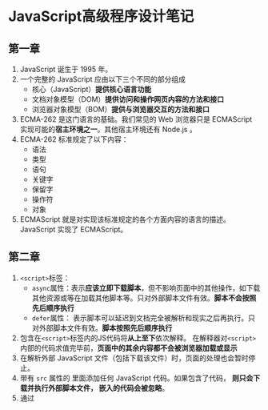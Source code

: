 # JavaScript高级程序设计笔记
## 第一章
1. JavaScript 诞生于 1995 年。
2. 一个完整的 JavaScript 应由以下三个不同的部分组成
    * 核心（JavaScript）**提供核心语言功能**
    * 文档对象模型（DOM）**提供访问和操作网页内容的方法和接口**
    * 浏览器对象模型（BOM）**提供与浏览器交互的方法和接口**
3.  ECMA-262 是这门语言的基础。我们常见的 Web 浏览器只是 ECMAScript 实现可能的**宿主环境之一**。其他宿主环境还有 Node.js 。
4. ECMA-262 标准规定了以下内容：
    - 语法
    - 类型
    - 语句
    - 关键字
    - 保留字
    - 操作符
    - 对象
5. ECMAScript 就是对实现该标准规定的各个方面内容的语言的描述。 JavaScript 实现了 ECMAScript。
## 第二章
1. `<script>`标签：
    * `async`属性：表示**应该立即下载脚本**，但不影响页面中的其他操作，如下载其他资源或等在加载其他脚本等。只对外部脚本文件有效。**脚本不会按照先后顺序执行**
    * `defer`属性： 表示脚本可以延迟到文档完全被解析和现实之后再执行。只对外部脚本文件有效。**脚本按照先后顺序执行**
2. 包含在`<script>`标签内的JS代码将**从上至下**依次解释。
    在解释器对`<script>`内部的代码求值完毕前，**页面中的其余内容都不会被浏览器加载或显示**
3. 在解析外部 JavaScript 文件（包括下载该文件）时，页面的处理也会暂时停止。
4. 带有 `src` 属性的 <script> 元素不应该在其 <script></script> 里面添加任何 JavaScript 代码。如果包含了代码， **则只会下载并执行外部脚本文件， 嵌入的代码会被忽略**。
5. 通过 <script> 元素的 `src` 属性还可以包含来自**外部域**的 JavaScript 文件（JSONP）。
6. 只要不存在 defer 和 async 属性，浏览器都会按照 script 元素在页面中出现的先后顺序对它们依次进行解析。在解析完第一个 script  元素后， 才会解析第二个。
7. 因为浏览器必须等到全部 JavaScript 代码都被下载、解析和执行完成后，才开始呈现内容（浏览器在遇到 body 标签时才开始呈现内容。所以应该把`<script>`标签**放到页面内容底部**。
8. 使用外部加载JS脚本文件：
    * 可维护性
    * 可缓存  （如果有两个以上的页面都使用同一个文件，那么这个文件只需要下载一次）
    * 适应未来
9. `<noscript>` 元素用以在不支持 JavaScript 的浏览器中显示替代的内容。 包含在 `<noscript>` 元素中的内容只有在下列情况下才会显示出来： 
    	-  浏览器不支持脚本
        	-  浏览器支持脚本， 但脚本被禁用

## 第三章
1. JS中的一切都区分大小写
2. 标识符规则：
    * 第一个字符必须是一个字母/下划线或一个美元符号
    * 其他字符可以是字母/下划线/美元符号或数字
3. ECMA的变量是松散类型的，也就是说可以用来保存任何类型的数据。
4. 使用var定义的变量，成为该作用域中的局部变量。也就是说退出函数后，这个变量会被销毁。
5. ECMA中有5种简单数据类型：
    * undefined
    * Null
    * number
    * string
    * boolean

   一种复杂数据类型：
   
   - object
   
6. 使用`typeof`可以判断数据的类型，用法为

``` javascript
var message = "hello world";
console.log(typeof message) //string
function fun() {}
console.log(typeof 1) // number
console.log(typeof '1')  // string
console.log(typeof fun)  // function
console.log(typeof undefined)  // undefined
console.log(typeof null)  // object 因为 null 被认为是一个空的对象引用
console.log(typeof [])  // object
console.log(typeof {})  // object
```
7. 如果定义的变量准备在将来用于保存对象，那么最好将该变量初始化为null。这样只要检查null值就可以知道相应的变量是否已经保存了一个对象的引用了。
```javascript
if(car != null) {
    //某些操作
}
```
8. 使用`Boolean()`可以转换对应的boolean值。
```javascript
var message = "hello world"
if (message) {
    console.log("value is true")
}
```
9. 保存浮点数值需要的内存空间是保存整数值的两倍。
10. ECMA能够表示的最小数值保存在`Number.MIN_VALUE`中。最大数值保存在`Number.MAX_VALUE`中。
11. 使用`isFinite()`可以测试这个数是否在最大或最小数的中间。`true`为存在，`false`为不存在。
12. NaN(Not a number)即非数值，用于表示一个本来要返回数值的操作数没有返回数值的情况。因为这样就不会抛出错误了。
13. `isNaN()`用来判断**是否不是数值**。
14. 有三个函数可以把非数值转换为数值：
    * Number()
    * parseInt()
    * parseFloat()

    Number()可以转换任意类型，其他两个则专门用于把**字符串转换成数值**。

    由于Number()函数在转换字符串时比较复杂且不够合理，因此处理整数的时候更常用的是`parseInt()`函数。此函数在转换时，更多的是看其是否符合数值模式。它会忽略前面的空格，直至找到第一个非空格字符串。
    ```javascript
    var num = parseInt("1234blue")  // 1234
    ```
    对于多进制，可以提供参数
    ```javascript
    var num = parseInt("0xAF", 16);
    ```

    **多数情况下，我们要解析的都是十进制数值，因此始终将10作为第二个参数是非常必要的**

    `parseFloat()`只能解析10进制值，并且只能解析一个小数点的数值。
    ```javascript
    var num = parseFloat("22.34.5") // 22.34
    ```

15. `\r`为回车，`\n`为换行  
16. 任意长度的字符串可以通过访问其`length`的属性取得：
```javascript
var str = "hello world";
console.log(str.length)  // 11
```
17. 要把一个值转换为字符串可以使用`toString()`方法。
    ```javascript
    var boolean = true
    var stringBoolean = boolean.toString()  // "true"
    ```

    还有一个`String()`方法，此方法对null和undefined返回他本身
    ```javascript
    var value;
    console.log(String(value) // undefined
    ```

18. 按位非，用波浪线（~）表示，返回数值的反码。其实就是：操作数的负值减1.
    ```javascript
    var num = 25;
    console.log(~num)   // -26

    //等同于
    var num1 = 25;
    var num2 = -num - 1;
    console.log(num2)  // -26
    ```

19. 逻辑与操作符（&&）,规则为：
    * 如果第一个运算子的布尔值为true，则返回第二个运算子的值。
    * 如果第一个运算子的布尔值为false，则返回第一个运算子的值。
* 如果第一个操作数是对象，则返回第二个操作数。
    * 如果第二个操作数是对象，则只有在第一个操作数的求值结果为 true 的情况下才会返回该对象。
    * 如果两个操作数都是对象，则返回第二个操作数。
    
20. +法操作有时候会拼接字符串，如：
    
    ```javascript
    var num1 = 5;
    var num2 = 10;
    var message = "The number is" + num1 + num2 
    console.log(message) // The number is 510
    ```
    想要正确的计算值，可以加个括号，如:
    ```javascript
    var num1 = 5;
    var num2 = 10;
    var message = "The number is" + (num1 + num2 )
    console.log(message) // The number is 15
    ```
 21. `==`表示相等，`===`表示全等。规则为：

* == 在比较前会先转换类型。

* === 直接比较，不会转换类型，比较严格
  
    ```javascript
    var result1 = ("55" == 55)  // true 转换之后相等
    var result1 = ("55" === 55)  // false 因数据类型不同，返回false
    ```

22. NaN 与任何操作数进行关系比较，都会返回 false。
    
23. 条件操作符，也就是三元表达式`xx?xx:xx`

    ```javascript
    var max = (num1 > num2) ? num1 : num2
    //以上代码max中储存一个最大的值
    ```

24. for..in  可以用来枚举对象的属性。

25. 如果定义两个同名函数，则取后者。

## 第四章
1. 一个变量从另一个变量复制**基本类型的值**，会创建一个新值，两者不会影响，如：
    ```javascript
    var num1 = 5;
    var num2 = num1;

    num1 = 10;
    console.log(num1)  // 10
    console.log(num2)  // 5
    ```
    
2. 一个变量从另一个变量复制**引用类型的值**；而两个的指针都指向同一个对象。改变一个会影响另外一个。如：
    ```javascript
    var obj1 = new Object();
    var obj2 = obj1;

    obj1.name = "tim";
    console.log(obj2.name)  // tim
    ```
    
3. 可以把函数的**参数**想象成局部变量。
    
4. 使用`instanceof`可以检测是否是引用类型的值，如：

    ```javascript
    var person = new Object();
    var fun = function() {}
    console.log(person instanceof Object); // true
    console.log([] instanceof Object);   // true
    console.log(null instanceof Object);  // false
    console.log(tset instanceof Object);  // true
    ```

5. 某个执行环境中的代码执行完毕后，改环境被销毁，同时其中保存的变量和函数定义也会被销毁。

6. 全局环境被认为是window对象。其执行环境直到应用退出后，才会被销毁。

7. 内部环境可以通过作用域链访问所有的外部环境，但外部环境不能访问内部环境中的任何变量和函数。

8. 访问数据就近原则，如果在局部环境内能访问到，就取局部的值，如果访问不到，会逐级向上搜索。
    ```javascript
    var color = "blue";
    function getColor() {
        var color = "red";
        return color;
    }
    console.log(getColor());  // red
    ```
    如果想要访问到全局的color，需要这样写
    ```javascript
    {
        return window.color
    }
    console.log(getColor()) // blue
    ```

9. JavaScript具有自动垃圾收集机制。其原理是： 找出那些不再继续使用的变量，然后释放其占用的内存。为此，垃圾收集器会按照固定的时间间隔周期性的执行这一操作。

10. JS中最常用的垃圾收集方式是标记清除。垃圾收集器在运行的时候会给内存中的所有变量加上标记。然后去掉标记。**再被加上标记的变量**视为**准备删除的变量**。最后，垃圾收集器完成内存清除工作。

11. 另外一种不太常见的垃圾收集策略叫做引用计数。意思为跟踪记录每个值被引用的次数。


#### 第五章 引用类型
1. 新对象是使用new操作符后跟一个构造函数来创建的。构造函数本身就是一个函数，只不过该函数是出于**创建新对象**的目的而定义的。
2. `Array.isArray()`可以判断是不是数组
    
    ```
    var list = []
    Array.isArray(list)    // true
    ```
3. `join()`方法能使用不同的分隔符来构建这个字符串。
    
    ```
    let str = ["hello", "world"];
    let result = str.join(",") // hello,world
    ```
4. `push()`可以添加任意数量的值，把它们添加到数组的末尾，并返回数组的长度。
5. `pop()`从数组末尾移除最后一项，返回移除的项。
6. `shift()`移除数组的第一项，并返回该项。
7. `unshift()`在数组的前端添加任意项。
8. `reverse()`方法反转数组项的顺序。
9. `sort()`方法也会对数组进行排序，但是是按字符串进行的比较。所以需要定义一个方法。
    ```
    function compare(value1, value2) {
        if(value1 < value2) {
            return -1
        }else if(value > value2) {
            return 1
        }else {
            return 0;
        }
    }

    var values = [1, 3, 5, 10]
    values.sort(compare)
    ```

    ```
    function compare(value1, value2) {
        return value2 - value1
    }
    ```
10. `concat()`方法将参数添加到数组的末尾。
11. `slice()`方法将返回指定参数位置的值。如果有两个参数，则返回起始和结束位置之间的项，但不包括结尾位置的项。
    ```
    var colors = ["red", "yellow", "blue", "orange"];
    var colors2 = colors.slice(1); // ["yellow", "blue", "orange"]
    var colors3 = colors.slice(1, 3);  // ["yellow", "blue"]
    ```
12. `splice()`方法能够进行：
    * 删除：`splice(1, 2)`1是要删除位置，2是删除项数。
    * 插入：`splice(1, 0, "red", "green")`1是要插入的位置，0是要删除的项，剩下两个是要插入的项
    * 替换：`splice(1, 2, "red", "green")`1是起始位置，2是要删除的项，剩下两个是要替换的项
13. `indexOf()`和`lastIndexOf()`是用来查找的。接收两个参数，要查找的项和表示查找起点位置的索引。`indexOf()`从前向后查找，`lastIndexOf()`相反。如果没找到，返回-1。
14. 迭代方法
    * `every()`,对每一项进行判断，如果都符合条件，返回true,否则返回false
    * `some()`，对每一项进行判断，只要其中一项符合条件，就返回true。
    * `filter()`，对数组进行遍历，返回符合条件的值。这个方法对查询符合某些条件的数组项非常有用。
    * `map()`，能够对数组中的每一项进行相对应的操作。
    * `forEach()`方法能够对数组中的每一项运行传入的函数。
15. 递归方法：
    * `reduce()`,这个方法接收四个参数。可以用来求和
        * `prev`前一个值
        * `cur`当前值
        * `index`项的索引
        * `array`数组对象
    ```
    let arr = [1, 45, 3, 54, 25, 3];
    let item = 0;
    item = arr.reduce(function(prev, cur, index, array) {
        return prev + cur
    }
    ```
    * `reduceRight()`，方法相同，遍历方向相反。
16. `Date.now()`获取当前的时间戳。使用`+new Date()`方法同样能获取到。
17. 使用不带圆括号的函数名是访问函数指针，而不是调用函数。
18. 如果创建了两个同名函数，**第二个会覆盖掉第一个**
19. 函数的`length`属性定义了函数参数的个数。
20. `apply()/call()/bind()`能够改变this的指向。
21. `.toFixed(2)`转换小数点后两位。
22. `toExponential(2)`返回以指数表示法表示的数值的字符串形式。
23. `toPrecision(2)`返回最合适的格式。
24. `charAt()`返回指定位置的值。
25. `concat()`可以拼接字符串。
>虽然这个方法是专门用来拼接字符串的方法，但在实践中使用更多的还是`+`，使用`+`在大多数情况下都比使用`concat()`方法要简便易行。
26. `trim()`方法能够返回去掉前置和后置的空格之后的值。
27. `toUpperCase()`转换大写`toLowerCase()`转换小写
28. `split()`方法能够将指定的分隔符把字符串分割。
29. `localeCompare()`方法能够比较两个字符串，然后返回特定的值。
30. `Math.max()`返回指定数组的最大值。`Math.min()`返回指定数组的最小值。
31. 舍入方法
    * `Math.ceil()`向上舍入
    * `Math.floor()`向下舍入
    * `Math.round()`标准舍入
32. `Math.random()`方法返回一个大于等于0小于1的一个随机数。

#### 第六章
1. ECMAScript中有两种属性：
    * 数据属性
        * `Configurable`表示能否通过delete删除属性从而重新定义属性，能否修改属性的特性，或者能否把属性修改为访问器属性。
        * `Enumerable`表示能否通过`for-in`循环返回属性。
        * `Writable`表示能否修改属性的值
        * `Value`包含这个属性的数据值

    修改属性默认的特性，必须使用`Object.defineProperty()`方法。
    ```
    var person = new Object();
    Object.defineProperty(person, 'age', {
        Vallue: '20'
    })
    ```
    * 访问器属性
        * `Configurable`表示能否通过delete删除属性从而重新定义属性，能否修改属性的特性，或者能否把属性修改为访问器属性。
        * `Enumerable`表示能否通过`for-in`循环返回属性
        * `Get`在读取属性时调用的函数。
        * `Set`在写入属性时调用的函数。

    ```
    var person = {
        _year: 2019    //_（下划线）是一种记号，表示只能通过对象访问的属性。
    }
    Object.defineProperty(person, 'year', {
                get: function() {
                    return this._year
                },
                set: function(newValue) {
                    if(newValue > 2019) {
                        this._year = newValue;
                        this.edition += newValue - 2019;
                    } 
                }
            });
    person.year = 2029
    console.log(person)
    ```
3. `Object.defineProperties()`方法可以一次定义多个属性。
4. `Object.getOwnPropertyDescriptor()`方法可以取得给定属性的描述符。
5. `isPrototypeof()`方法判断对象之前是否存在关系。
6. `Object.getPrototypeOf()`方法返回Prototype的值。
7. `HasOwnProperty()`方法可以判断属性是否来自于实例。
8. `Object.keys()`方法返回一个包含所有可枚举属性的字符串数组。
9. `Object.getOwnPropertyNames()`无论是否可枚举的属性都被返回。
10. ECMAScript支持面向对象编程，可以采用下列模式创建对象
* 工厂模式
* 构造函数模式
* 原型模式
11. JavaScript主要通过原型链实现继承。

#### 第七章
1. 闭包是指有权访问另一个函数作用域中的变量的函数。创建闭包的常见方式，就是在一个函数内部创建另一个函数。
2. this对象是在运行时基于函数的执行环境绑定的。在全局环境中，this等于window，而当函数被作为某个对象的方法调用时，this等于那个对象。
3. 可以通过`call()`和`apply()`改变函数的执行环境。
4. 每个函数在被调用时都会自动取得两个特殊的变量：this和arguments。内部函数在搜索这两个变量时，只会搜索到其活动对象为止，因此永远也不可能`直接访问`外部函数中的这两个变量。
5. 内存泄漏。如果闭包的作用域链中保存着一个HTML元素，那么就意味着该元素将无法被销毁。可以手动把引用的变量设置为null。
6. 初始化未经声明的变量，总是会创建一个全局变量。

#### 第八章 BOM
1. 全局变量不能通过delete操作符删除，而直接在window对象上定义的属性可以被删除。
2. 表示窗口相对于屏幕左边和上边的位置。
    * screenLeft/screenX
    * screenTop/screenY
    ```
    let leftPos = (typeof window.screenLeft == "number") ? window.screenLeft : window.screenX;

    let topPos = (typeof window.screenTop == "number") ? window.screenTop : window.screenY;
    ```
3. window.moveTo(x, y)/window.moveBy(x, y) 可以对窗口进行移动。
4. document.documenElement.clientWidth/document.documentElement.clientHeight 可以取得页面视口的信息。
5. 对于移动设备，window.innerWidth/window.innerHeight保存着可见视口，也就是屏幕上可见页面的大小。
6. window.resizeTo(x, y)/window.resizeBy(x, y)调整窗口的大小。
7. `window.open()`可以打开一个特定的URL。接收四个参数：
    * 要加载的RUL
    * 窗口目标
    * 一个特性字符串
    * 表示新页面是否取代浏览器历史记录中当前加载页面的布尔值
8. window.close()可以关闭新打开的窗口。
9. `setTimeout()/setInterval()`定时器。第二个参数为指定的时间，因为js是单线程语言，所以经过该时间后指定的代码不一定会执行。JavaScript有一个任务队列，这些任务队列会按照他们添加到队列的顺序执行。第二个参数就是告诉过多长时间把当前任务添加到队列中。如果队列是空的，那么添加的代码会立即执行；如果队列不是空的，那么就会等前面的代码执行完了之后才会执行。
10. `clearTimeout()/clearInterval()`清除定时器。
    ```
    var h = setTimeout(function() {
        console.log(1)
    }, 2000)

    clearTimeout(h)
    ```
11. 系统对话框
    * alert()显示确定按钮
    * confirm()显示一个确定和取消按钮。点击确定返回true，点击取消和x返回flase。这种模式经常在用户想要执行删除操作的时候使用。
    * prompt()显示输入框
12. 
| 属性名   | 例子                 |                             说明                             |
| :------- | :------------------- | :----------------------------------------------------------: |
| hash     | "#contents"          |                       返回URL中的hash                        |
| host     | "www.wrox.com:80"    |                    返回服务器名称和端口号                    |
| href     | "http://www.wrox.com | 返回当前加载页面的完整url。而location对象的toString()方法也返回这个值 |
| pathname | "/WileyCDA"          |                返回url中的目录和（或）文件名                 |
| port     | "8080"               |                    返回url中指定的端口号                     |
| protocol | "http:"              |                      返回页面使用的协议                      |
| search   | "?q=javascript"      |                     返回url的查询字符串                      |

13. 返回url中的参数
    ```
    function getQueryStringArgs() {
                //取得查询字符串并去掉开头的问号
                var qs = (location.search.length > 0 ? location.search.substring(1) : ""),
                //保存数据的对象
                args = [],
                
                //取得每一项
                items = qs.length ? qs.split("&") : [],
                item = null,
                name = null,
                value = null,
                i = 0,
                len = items.length;

                for(i=0;i<len;i++) {
                    item = items[i].split("=");
                    name = decodeURLComponent(item[0]);
                    value = decodeURLComponent(item[1]);

                    if(name.length) {
                        args[name] = value;
                    }
                }
                return args;
            }

            //使用
            var args = getQueryStringArgs();
            console.log(args["a"]);
    ```
14. window.assign()可以立即打开一个新的URL。
15. 通过这几个方法修改url会在浏览器的历史记录里生成一条记录，因此用户通过单击*后退*按钮都会导航到前一个页面。使用`replace()`方法可以阻止这种行为，不会再历史记录里生成新记录。**调用replace方法后，用户不能回到前一个页面。**
16. `window.reload()`方法是重新加载当前显示的页面。如果页面自上次请求以来并没有改变过，页面就会从浏览器缓存中重新加载。如果想要强制从服务器重新加载，则需要这样定义`window.reload(true)`。
17. history对象保存着用户上网的历史记录。
18. 使用`go()`方法可以在用户的历史记录中任意跳转。
    ```
    history.go(-1)
    history.go(2)
    history.go(1)
    ```
19. back()/forward()方法可以实现后退和前进。
20. `history.length == 0` 可以测试用户是否一开始就打开了你的页面。

#### 第十章 DOM
1. nodeName保存的是元素的标签名
    ```
    if(xxx.nodeType == 1 ) {
        let value = xxx.nodeName
    }
    //如果xxx是元素的话，把标签名赋值给value
    ```
2. 通过节点的previousSibling和nextSibling属性可以访问同一列表中的其他节点。
    * 列表中第一节点的previousSibling的属性值为null（因为本身是第一个节点，没有在上一个节点）
    * 列表中最后一个节点的nextSibling的属性值同样为null（因为是最后一个节点，并没有在下一个节点了）。
    ```
    if(somenode.nextSibling === null) {
        //说明是最后一个节点
        //任何操作
    } else if (somenode.previousSibling === null) {
        //说明是第一个节点
        //任何操作
    }
    ```
3. 父节点(parentNode)的firstChild/lastChild分别指向childNodes的第一个和最后一个节点。
    * firstChild == somenode.childNodes[0]
    * lastChild == somenode.childNodes[somenode.childNodes.length-1]
4. `hasChildNodes()`方法在节点包含一个或多个子节点的情况下返回true
5. `appendChild()`方法用于向childNodes()列表的末尾添加一个节点。
6. `insertBefore()`方法用于把节点放到指定位置。接收两个参数，第一个是要插入的节点，第二个是位置。
    ```
    somenode.insertBefore(newnode, somenode.firstChild)
    ```
7. `replaceChild()`方法可以替换节点。接收两个参数，第一个是要插入的节点，第二个是要替换的节点。
8. `removeChild()`方法可以移除节点。
9. documentElement属性始终指向html元素。
10. document.body属性指向body
11. document.title获取文档的标题
12. namedItem()可以通过元素的name属性取得集合中的项
13. 在radio中，为了确保发送给浏览器的值正确，需要radio设置相同的name。使用document.getElementsByName()可以获取。
14. 集合API
    * `document.anchors`包含文档中所有带name特性的`<a>`元素
    * `document.forms`包含文档中所有的`<form>`元素
    * `document.images`包含文档中所有的`<img>`元素
    * `document.links`包含文档中所有带href的`<a>`元素
    15. `window.onload`在页面完全加载之后延迟执行函数。
16. `element.tagName()`/`element.nodeName`可以获取元素的标签名。但是返回的是大写的标签名，所以最好需要转为小写：element.tagName.toLowerCase()
17. `div.className`包含了元素的类名。
18. `getAttribute()`返回元素的信息。
19. `setAttribute()`可以设置属性和值。
20. `removeAttribute()`可以彻底删除元素的特性。
21. `document.createElement()`可以创建元素标签。
22. `div.firstChild.nodeValue`可以修改文本的值（前提是文本里面有内容，或者空格）。
23. `document.createTextNode()`创建文本节点。
24. `normalize()`方法可以合并节点。
25. `splitText()`可以拆分文本节点。
26. 理解DOM的关键，就是理解DOM对性能的影响。DOM操作往往是JavaScript程序中开销最大的部分，因而访问NodeList导致的问题为最多。NodeList对象都是动态的，这就意味着每次访问NodeList对象，都会运行一次查询。所以，最好的办法就是尽量减少DOM操作。


#### 第十一章 DOM扩展
1. `querySelector()`方法接收一个css选择符。
2. `querySelectorAll()`方法接收一一css选择符，并返回一个NodeList的实例。
3. `getElementsByClassName()`返回带有指定类的NodeList。
4. `classList`属性保存着类的集合。有几下几个方法
    * `add()`将给定的字符串值添加到列表中。
    * `remove()`从列表中删除给定的字符串。
    * `toggle()`如果列表有，则删除；反之则添加。
    * `contains()`表示列表中是否存在值。
5. `document.activeElement`属性始终会引用当前获得了焦点的元素。
6. `document.hasFocus()`方法用于确定**文档**是否获得了焦点。
7. `readyState`属性有两个可能的值：
    * `loading`: 正在加载文档。
    * `complete`: 已经加载完文档。
8. `document.head`。
    ```
    let head = document.head || document.getElementsByTagName("head")[0]
    ```
9. `contains()`方法用于检查是否是后代节点，正确返回true。
10. `scrollIntoView()`方法能够滚动浏览器。

#### 第十二章 DOM2和DOM3
1. `cssText`可以访问css中的代码，也可以覆盖。
2. `getPropertyValue()`方法返回给定的字符串值。
3. `removeProperty()`方法移除给定的属性。
4. `document.defaultView`提供了`getComputedStyle()`方法，能够取得元素计算后的样式。

但是IE并不支持上述方法，但是提供了另外一个相同的**属性**：`currentStyle`
5. 元素在屏幕上所占的可见空间：（包含滚动条） 
    * `offsetHeight`元素在垂直方向上占用的空间大小。
    * `offsetWidth`元素在水平方向上占用的空间大小。
    * `offsetTop`元素的上外边框至包含元素（offsetParent）的上内边框之间的距离。
    * `offsetLeft`元素的左边距至包含元素的左内边框之间的距离。

offsetParent为离其最近的具有大小的祖先元素。
6. 客户区大小：（滚动条不计算在内，所以可以确定浏览器视口大小）
    * `clientHeight`属性是元素的高度
    * `clientWidth`属性是元素的宽度
```
document.body.clientHeight/document.documentElement.clientHeight
```
7. 滚动大小：
    * `scrollHeight`在没有滚动条的情况下，元素内容的总高度。
    * `scrollWidth`在没有滚动条的情况下，元素内容的总宽度。
    * `scrollLeft`被隐藏在内容区域左侧的像素数。
    * `scrollTop`被隐藏在内容区域上方的像素数。

#### 第十三章 事件
1. IE的事件流叫做冒泡，即从文档中嵌套最深层次的那个节点，逐级向上传递。
2. Netscape Communicator团队提出事件捕获。
3. DOM2级事件规定事件流包括三个阶段：
    * 事件捕获阶段
    * 处于目标阶段
    * 事件冒泡阶段
4. 删除事件 `xxx.onclick = null`
5. DOM2级定义了两个方法用于处理指定和删除事件处理程序的操作：
    * `addEventListener()`
    * `removeEventListener()`
6. IE的事件处理程序
    * `attachEvent()`
    * `detachEvent()`
7. 阻止事件的默认行为：`preventDefault()`
    ```
    let a = document.querySelector('a')

    a.onclick = event => {
        event.preventDefault()
    }
    ```
8. load事件，当页面完全加载后（包括所有图形、js文件、css文件等外部资源）就会触发window上面的load事件.
9. unload事件，在文档被完全卸载后出发。只要用户从一个页面切换到另一个页面就会发生unload事件。
10. resize事件，是当浏览器窗口被调到一个新的高度或宽度时，就会触发resize事件。（只要调整窗口大小就会触发，所以这里应该不要加入大量的计算代码）
11. scroll事件，是在window对象上发生的。
12. blur：在元素失去焦点时触发
    
    * 不会冒泡
13. focus：在元素获得焦点时触发
    
    * 不会冒泡
14. focusin：在元素失去焦点时触发
    
    * 但是冒泡
15. focusout: 在元素失去焦点时触发
16. 鼠标与滚轮事件
    * click：在用户点击主鼠标按钮或者按下回车时触发
    * dblclick：在用户双击鼠标按钮时触发
    * mousedown：在用户按下了任意鼠标按钮时触发，不能通过键盘触发这个事件。
    * mouseenter：在鼠标光标从元素外部首次移动到元素范围之内时触发。这个事件不冒泡。
    * mouseleave：在位于元素上方的鼠标光标移动到元素范围之外时触发。这个事件不冒泡。
    * mousemove：当鼠标指针在元素内部移动时重复地触发。
    * mouseout：在鼠标指针位于一个元素的上方，然后用户将其移入另一个元素时触发。另一个元素可能是外部元素，也可能是内部元素。
    * mouseover：在鼠标指针位于一个元素外部，用户将其首次移入另一个元素边界之内时触发。
    * mouseup：在用户释放鼠标按钮时触发。
17. mousewheel：滚轮事件。这个事件跟踪鼠标滚轮。